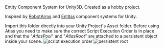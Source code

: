 Entity Component System for Unity3D. Created as a hobby project.

Inspired by [RobotArms](https://bitbucket.org/dkoontz/robotarms) and [Entitas](https://github.com/sschmid/Entitas-CSharp) component systems for Unity.

Import this folder directly into your Unity Project's Asset folder.
Before using Atlas you need to make sure the correct Script Execution Order is in place and that the "*AtlasPool*" and "*AtlasRoot*" are attached to a persistent object inside your scene.
![script execution order](https://cloud.githubusercontent.com/assets/139596/12090499/33b85252-b2f8-11e5-86bc-62516fa3867c.png)
![persistent root](https://cloud.githubusercontent.com/assets/139596/12090496/2dbf5116-b2f8-11e5-982c-ba9e89b5e437.png)

